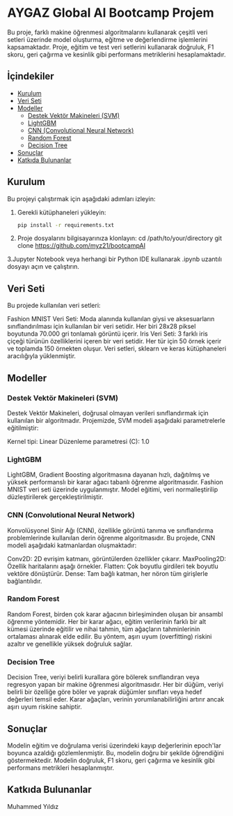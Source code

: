 # AYGAZ Global AI Bootcamp Projem

Bu proje, farklı makine öğrenmesi algoritmalarını kullanarak çeşitli veri setleri üzerinde model oluşturma, eğitme ve değerlendirme işlemlerini kapsamaktadır. Proje, eğitim ve test veri setlerini kullanarak doğruluk, F1 skoru, geri çağırma ve kesinlik gibi performans metriklerini hesaplamaktadır.

## İçindekiler
- [Kurulum](#kurulum)
- [Veri Seti](#veri-seti)
- [Modeller](#modeller)
  - [Destek Vektör Makineleri (SVM)](#destek-vektör-makineleri-svm)
  - [LightGBM](#lightgbm)
  - [CNN (Convolutional Neural Network)](#cnn-convolutional-neural-network)
  - [Random Forest](#random-forest)
  - [Decision Tree](#decision-tree)
- [Sonuçlar](#sonuçlar)
- [Katkıda Bulunanlar](#katkıda-bulunanlar)

## Kurulum
Bu projeyi çalıştırmak için aşağıdaki adımları izleyin:

1. Gerekli kütüphaneleri yükleyin:
   ```bash
   pip install -r requirements.txt

2. Proje dosyalarını bilgisayarınıza klonlayın:
cd /path/to/your/directory
git clone https://github.com/myz21/bootcampAI

3.Jupyter Notebook veya herhangi bir Python IDE kullanarak .ipynb uzantılı dosyayı açın ve çalıştırın.

## Veri Seti
Bu projede kullanılan veri setleri:

Fashion MNIST Veri Seti: Moda alanında kullanılan giysi ve aksesuarların sınıflandırılması için kullanılan bir veri setidir. Her biri 28x28 piksel boyutunda 70.000 gri tonlamalı görüntü içerir.
Iris Veri Seti: 3 farklı iris çiçeği türünün özelliklerini içeren bir veri setidir. Her tür için 50 örnek içerir ve toplamda 150 örnekten oluşur.
Veri setleri, sklearn ve keras kütüphaneleri aracılığıyla yüklenmiştir.

## Modeller
### Destek Vektör Makineleri (SVM)
Destek Vektör Makineleri, doğrusal olmayan verileri sınıflandırmak için kullanılan bir algoritmadır. Projemizde, SVM modeli aşağıdaki parametrelerle eğitilmiştir:

Kernel tipi: Linear
Düzenleme parametresi (C): 1.0
### LightGBM
LightGBM, Gradient Boosting algoritmasına dayanan hızlı, dağıtılmış ve yüksek performanslı bir karar ağacı tabanlı öğrenme algoritmasıdır. Fashion MNIST veri seti üzerinde uygulanmıştır. Model eğitimi, veri normalleştirilip düzleştirilerek gerçekleştirilmiştir.

### CNN (Convolutional Neural Network)
Konvolüsyonel Sinir Ağı (CNN), özellikle görüntü tanıma ve sınıflandırma problemlerinde kullanılan derin öğrenme algoritmasıdır. Bu projede, CNN modeli aşağıdaki katmanlardan oluşmaktadır:

Conv2D: 2D evrişim katmanı, görüntülerden özellikler çıkarır.
MaxPooling2D: Özellik haritalarını aşağı örnekler.
Flatten: Çok boyutlu girdileri tek boyutlu vektöre dönüştürür.
Dense: Tam bağlı katman, her nöron tüm girişlerle bağlantılıdır.

### Random Forest
Random Forest, birden çok karar ağacının birleşiminden oluşan bir ansambl öğrenme yöntemidir. Her bir karar ağacı, eğitim verilerinin farklı bir alt kümesi üzerinde eğitilir ve nihai tahmin, tüm ağaçların tahminlerinin ortalaması alınarak elde edilir. Bu yöntem, aşırı uyum (overfitting) riskini azaltır ve genellikle yüksek doğruluk sağlar.

### Decision Tree
Decision Tree, veriyi belirli kurallara göre bölerek sınıflandıran veya regresyon yapan bir makine öğrenmesi algoritmasıdır. Her bir düğüm, veriyi belirli bir özelliğe göre böler ve yaprak düğümler sınıfları veya hedef değerleri temsil eder. Karar ağaçları, verinin yorumlanabilirliğini artırır ancak aşırı uyum riskine sahiptir.

## Sonuçlar
Modelin eğitim ve doğrulama verisi üzerindeki kayıp değerlerinin epoch'lar boyunca azaldığı gözlemlenmiştir. Bu, modelin doğru bir şekilde öğrendiğini göstermektedir. Modelin doğruluk, F1 skoru, geri çağırma ve kesinlik gibi performans metrikleri hesaplanmıştır.

## Katkıda Bulunanlar
Muhammed Yıldız
   
   
